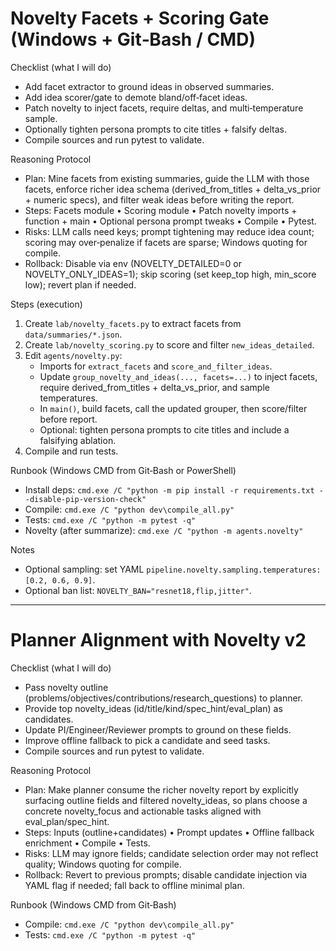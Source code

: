 # Novelty Facets + Scoring Gate (Windows + Git‑Bash / CMD)

Checklist (what I will do)

- Add facet extractor to ground ideas in observed summaries.
- Add idea scorer/gate to demote bland/off‑facet ideas.
- Patch novelty to inject facets, require deltas, and multi‑temperature sample.
- Optionally tighten persona prompts to cite titles + falsify deltas.
- Compile sources and run pytest to validate.

Reasoning Protocol

- Plan: Mine facets from existing summaries, guide the LLM with those facets, enforce richer idea schema (derived_from_titles + delta_vs_prior + numeric specs), and filter weak ideas before writing the report.
- Steps: Facets module • Scoring module • Patch novelty imports + function + main • Optional persona prompt tweaks • Compile • Pytest.
- Risks: LLM calls need keys; prompt tightening may reduce idea count; scoring may over‑penalize if facets are sparse; Windows quoting for compile.
- Rollback: Disable via env (NOVELTY_DETAILED=0 or NOVELTY_ONLY_IDEAS=1); skip scoring (set keep_top high, min_score low); revert plan if needed.

Steps (execution)

1) Create `lab/novelty_facets.py` to extract facets from `data/summaries/*.json`.
2) Create `lab/novelty_scoring.py` to score and filter `new_ideas_detailed`.
3) Edit `agents/novelty.py`:
   - Imports for `extract_facets` and `score_and_filter_ideas`.
   - Update `group_novelty_and_ideas(..., facets=...)` to inject facets, require derived_from_titles + delta_vs_prior, and sample temperatures.
   - In `main()`, build facets, call the updated grouper, then score/filter before report.
   - Optional: tighten persona prompts to cite titles and include a falsifying ablation.
4) Compile and run tests.

Runbook (Windows CMD from Git‑Bash or PowerShell)

- Install deps: `cmd.exe /C "python -m pip install -r requirements.txt --disable-pip-version-check"`
- Compile: `cmd.exe /C "python dev\compile_all.py"`
- Tests: `cmd.exe /C "python -m pytest -q"`
- Novelty (after summarize): `cmd.exe /C "python -m agents.novelty"`

Notes

- Optional sampling: set YAML `pipeline.novelty.sampling.temperatures: [0.2, 0.6, 0.9]`.
- Optional ban list: `NOVELTY_BAN="resnet18,flip,jitter"`.

---

# Planner Alignment with Novelty v2

Checklist (what I will do)

- Pass novelty outline (problems/objectives/contributions/research_questions) to planner.
- Provide top novelty_ideas (id/title/kind/spec_hint/eval_plan) as candidates.
- Update PI/Engineer/Reviewer prompts to ground on these fields.
- Improve offline fallback to pick a candidate and seed tasks.
- Compile sources and run pytest to validate.

Reasoning Protocol

- Plan: Make planner consume the richer novelty report by explicitly surfacing outline fields and filtered novelty_ideas, so plans choose a concrete novelty_focus and actionable tasks aligned with eval_plan/spec_hint.
- Steps: Inputs (outline+candidates) • Prompt updates • Offline fallback enrichment • Compile • Tests.
- Risks: LLM may ignore fields; candidate selection order may not reflect quality; Windows quoting for compile.
- Rollback: Revert to previous prompts; disable candidate injection via YAML flag if needed; fall back to offline minimal plan.

Runbook (Windows CMD from Git‑Bash)

- Compile: `cmd.exe /C "python dev\compile_all.py"`
- Tests: `cmd.exe /C "python -m pytest -q"`
